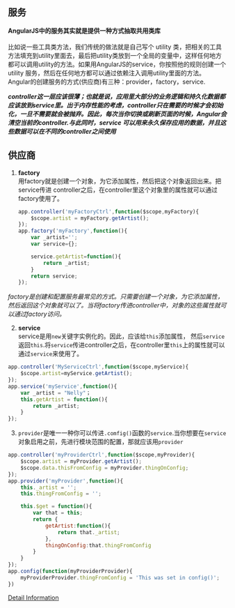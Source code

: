 ## 服务
 **AngularJS中的服务其实就是提供一种方式抽取共用类库**<br><br>
 比如说一些工具类方法，我们传统的做法就是自己写个 utility 类，把相关的工具方法填充到utility里面去，最后把utility类放到一个全局的变量中，这样任何地方都可以调用utility的方法。如果用AngularJS的service，你按照他的规则创建一个 utility 服务，然后在任何地方都可以通过依赖注入调用utility里面的方法。<br>
 Angular的创建服务的方式(供应商)有三种：provider，factory，service.

***controller这一层应该很薄；也就是说，应用里大部分的业务逻辑和持久化数据都应该放到service里。出于内存性能的考虑，controller只在需要的时候才会初始化，一旦不需要就会被抛弃。因此，每次当你切换或刷新页面的时候，Angular会清空当前的controller.与此同时，service
可以用来永久保存应用的数据，并且这些数据可以在不同的controller之间使用***<br>

## 供应商
1. **factory**<br>
   用factory就是创建一个对象，为它添加属性，然后把这个对象返回出来。把service传进
   controller之后，在controller里这个对象里的属性就可以通过factory使用了。
   ```javascript
   app.controller('myFactoryCtrl',function($scope,myFactory){
       $scope.artist = myFactory.getArtist();
   });
   app.factory('myFactory',function(){
       var _artist='';
       var service={};

       service.getArtist=function(){
           return _artist;
       }
       return service;
   });
   ```
*factory是创建和配置服务最常见的方式。只需要创建一个对象，为它添加属性，然后返回这个对象就可以了。当将factory传进controller中，对象的这些属性就可以通过factory访问。*

2. **service**<br>
   service是用`new`关键字实例化的。因此，应该给`this`添加属性，
   然后`service`返回`this`.将`service`传进controller之后，在controller里`this`上的属性就可以通过`service`来使用了。<br>
```javascript
app.controller('MyServiceCtrl',function($scope,myService){
    $scope.artist=myService.getArtist();
});
app.service('myService',function(){
    var _artist = "Nelly"；
    this.getArtist = function(){
        return _artist;
    }
});
```
3. `provider`是唯一一种你可以传进`.comfig()`函数的`service`.当你想要在`service`对象启用之前，先进行模块范围的配置，那就应该用`provider`
```javascript
app.controller('myProviderCtrl',function($scope,myProvider){
    $scope.artist = myProvider.getArtist();
    $scope.data.thisFromConfig = myProvider.thingOnConfig;
});
app.provider('myProvider',function(){
    this._artist = '';
    this.thingFromConfig = '';

    this.$get = function(){
        var that = this;
        return {
            getArtist:function(){
                return that._artist;
            },
            thingOnConfig:that.thingFromConfig
        }
    }
});
app.config(function(myProviderProvider){
    myProviderProvider.thingFromConfig = 'This was set in config()';
})
```
<a href="https://segmentfault.com/a/1190000003096933">Detail Information</a>
